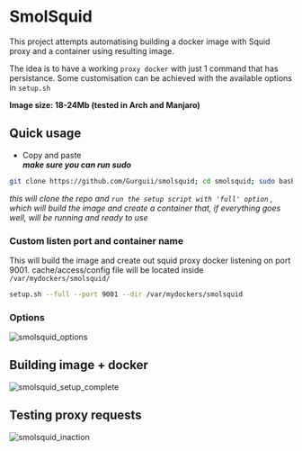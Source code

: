 # SmolSquid
This project attempts automatising building a docker image with Squid proxy and a container using resulting image.  

The idea is to have a working `proxy docker` with just 1 command that has persistance. Some customisation can be achieved with the available options in `setup.sh`   

**Image size: 18-24Mb (tested in Arch and Manjaro)**

## Quick usage
- Copy and paste  
***make sure you can run sudo***
```bash
git clone https://github.com/Gurguii/smolsquid; cd smolsquid; sudo bash setup.sh --full
```  
*this will clone the repo and `run the setup script with 'full' option` , which will build the image and create a container that, if everything goes well, will be running and ready to use*  


### Custom listen port and container name  
This will build the image and create out squid proxy docker listening on port 9001.  cache/access/config file will be located inside `/var/mydockers/smolsquid/`
```bash
setup.sh --full --port 9001 --dir /var/mydockers/smolsquid
```  
### Options
![smolsquid_options](https://github.com/Gurguii/SmolSquid/assets/101645735/10f41176-56f4-4ce4-8222-e390dda82882)


## Building image + docker  
![smolsquid_setup_complete](https://github.com/Gurguii/SmolSquid/assets/101645735/8fd00322-2883-4194-ab9a-92d83fe03425)
   
## Testing proxy requests
![smolsquid_inaction](https://github.com/Gurguii/SmolSquid/assets/101645735/477bfd11-1bac-4aaf-a9f9-a997b2794543)
